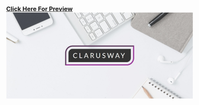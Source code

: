 ### [Click Here For Preview](https://yasingultekin.github.io/Parallax-Responsive-Web-Site/)![Parallax-Responsive-Web-Site](https://github.com/yasingultekin/Parallax-Responsive-Web-Site/blob/main/images/preview.jpg)
